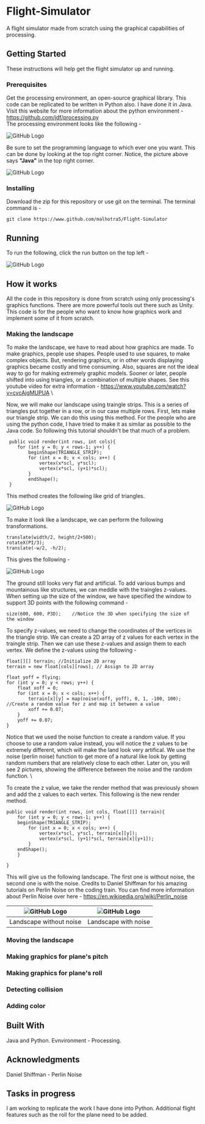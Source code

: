 # Flight-Simulator
A flight simulator made from scratch using the graphical capabilities of processing.
## Getting Started
These instructions will help get the flight simulator up and running. 
### Prerequisites
Get the processing environment, an open-source graphical library. This code can be replicated to be  written in Python also. I have done it in Java. Visit this website for more information about the python environment - https://github.com/jdf/processing.py \
The processing environment looks like the following - 

![GitHub Logo](/Pictures/procEnv_Java.jpg)

Be sure to set the programming language to which ever one you want. This can be done by looking at the top right corner. Notice, the picture above says **"Java"** in the top right corner.

![GitHub Logo](/Pictures/procEnv_Python.jpg)

### Installing 
Download the zip for this repository or use git on the terminal. The terminal command is - 
    
    git clone https://www.github.com/malhotra5/Flight-Simulator

## Running
To run the following, click the run button on the top left - 

![GitHub Logo](/Pictures/run.jpg)

## How it works
All the code in this repository is done from scratch using only processing's graphics functions. There are more powerful tools out there such as Unity. This code is for the people who want to know how graphics work and implement some of it from scratch.  
### Making the landscape
To make the landscape, we have to read about how graphics are made. To make graphics, people use shapes. People used to use squares, to make complex objects. But, rendering graphics, or in other words displaying graphics became costly and time consuming. Also, squares are not the ideal way to go for making extremely graphic models. Sooner or later, people shifted into using triangles, or a combination of multiple shapes. See this youtube video for extra information - https://www.youtube.com/watch?v=cvcAjgMUPUA \

Now, we will make our landscape using traingle strips. This is a series of triangles put together in a row, or in our case multiple rows. First, lets make our triangle strip. We can do this using this method. For the people who are using the python code, I have tried to make it as similar as possible to the Java code. So following this tutorial shouldn't be that much of a problem.

     public void render(int rows, int cols){
        for (int y = 0; y < rows-1; y++) {
            beginShape(TRIANGLE_STRIP);
            for (int x = 0; x < cols; x++) {
                vertex(x*scl, y*scl);
                vertex(x*scl, (y+1)*scl);
            }
            endShape();
     }
     
 This method creates the following like grid of triangles.
 
 ![GitHub Logo](/Pictures/triangleStrip.jpg)
 
 To make it look like a landscape, we can perform the following transformations.
 
    translate(width/2, height/2+500);
    rotateX(PI/3);
    translate(-w/2, -h/2);
    
This gives the following - 

 ![GitHub Logo](/Pictures/initLand.jpg)

The ground still looks very flat and artificial. To add various bumps and mountainous like structures, we can meddle with the traingles z-values. When setting up the size of the window, we have specified the window to support 3D points with the following command - 

    size(600, 600, P3D);    //Notice the 3D when specifying the size of the window

To specify z-values, we need to change the coordinates of the vertices in the triangle strip. We can create a 2D array of z values for each vertex in the traingle strip. Then we can use these z-values and assign them to each vertex. We define the z-values using the following - 

    float[][] terrain; //Initialize 2D array
    terrain = new float[cols][rows]; // Assign to 2D array
    
    float yoff = flying;
    for (int y = 0; y < rows; y++) {
        float xoff = 0;
        for (int x = 0; x < cols; x++) {
            terrain[x][y] = map(noise(xoff, yoff), 0, 1, -100, 100); //Create a random value for z and map it between a value
            xoff += 0.07;
        }
        yoff += 0.07;
    }
Notice that we used the noise function to create a random value. If you choose to use a random value instead, you will notice the  z values to be extremely different, which will make the land look very artifical. We use the noise (perlin noise) function to get more of a natural like look by getting random numbers that are relatively close to each other. Later on, you will see 2 pictures, showing the difference between the noise and the random function. \

To create the z value, we take the render method that was previously shown and add the z values to each vertex. This following is the new render method.

    public void render(int rows, int cols, float[][] terrain){
        for (int y = 0; y < rows-1; y++) {
        beginShape(TRIANGLE_STRIP);
            for (int x = 0; x < cols; x++) {
                vertex(x*scl, y*scl, terrain[x][y]);
                vertex(x*scl, (y+1)*scl, terrain[x][y+1]);
            }
        endShape();
        }
 
    }
 
This will give us the following landscape. The first one is without noise, the second one is with the noise. Credits to Daniel Shiffman for his amazing tutorials on Perlin Noise on the coding train. You can find more information about Perlin Noise over here - https://en.wikipedia.org/wiki/Perlin_noise

 ![GitHub Logo](/Pictures/withoutNoise.jpg)| ![GitHub Logo](/Pictures/noise.jpg)
 ----------------------------------------- |---------------------------------------
    Landscape without noise|Landscape with noise


### Moving the landscape


### Making graphics for plane's pitch

### Making graphics for plane's roll

### Detecting collision

### Adding color

## Built With
Java and Python. Evnvironment - Processing.

## Acknowledgments
Daniel Shiffman - Perlin Noise

## Tasks in progress 
I am working to replicate the work I have done into Python. Additional flight features such as the roll for the plane need to be added.

